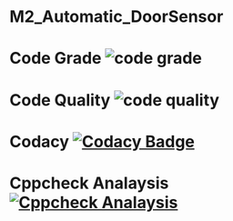 # M2_Automatic_DoorSensor







# Code Grade ![code grade](https://api.codiga.io/project/32949/status/svg)



# Code Quality ![code quality](https://api.codiga.io/project/32949/score/svg)



# Codacy [![Codacy Badge](https://app.codacy.com/project/badge/Grade/b2a4bd3e91de4b49a735c06c28290889)](https://www.codacy.com/gh/Balaji-Gopalakrishnan/M2_Automatic_DoorSensor/dashboard?utm_source=github.com&amp;utm_medium=referral&amp;utm_content=Balaji-Gopalakrishnan/M2_Automatic_DoorSensor&amp;utm_campaign=Badge_Grade)



# Cppcheck Analaysis [![Cppcheck Analaysis](https://github.com/Balaji-Gopalakrishnan/M2_Automatic_DoorSensor/actions/workflows/Cppcheck_analaysis.yml/badge.svg)](https://github.com/Balaji-Gopalakrishnan/M2_Automatic_DoorSensor/actions/workflows/Cppcheck_analaysis.yml)



